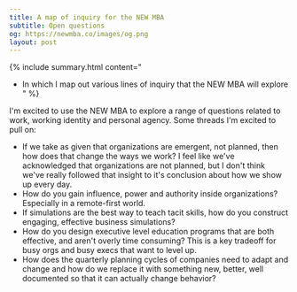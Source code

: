 ```yaml
---
title: A map of inquiry for the NEW MBA
subtitle: Open questions
og: https://newmba.co/images/og.png
layout: post
---
```


{% include summary.html content="
* In which I map out various lines of inquiry that the NEW MBA will explore
" %}

I'm excited to use the NEW MBA to explore a range of questions related to work, working identity and personal agency. Some threads I'm excited to pull on:

* If we take as given that organizations are emergent, not planned, then how does that change the ways we work? I feel like we've acknowledged that organizations are not planned, but I don't think we've really followed that insight to it's conclusion about how we show up every day.
* How do you gain influence, power and authority inside organizations? Especially in a remote-first world.
* If simulations are the best way to teach tacit skills, how do you construct engaging, effective business simulations?
* How do you design executive level education programs that are both effective, and aren't overly time consuming? This is a key tradeoff for busy orgs and busy execs that want to level up.
* How does the quarterly planning cycles of companies need to adapt and change and how do we replace it with something new, better, well documented so that it can actually change behavior?